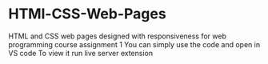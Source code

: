 # HTMl-CSS-Web-Pages
HTML and CSS web pages designed with responsiveness for web programming course assignment 1
You can simply use the code and open in VS code 
To view it run live server extension
